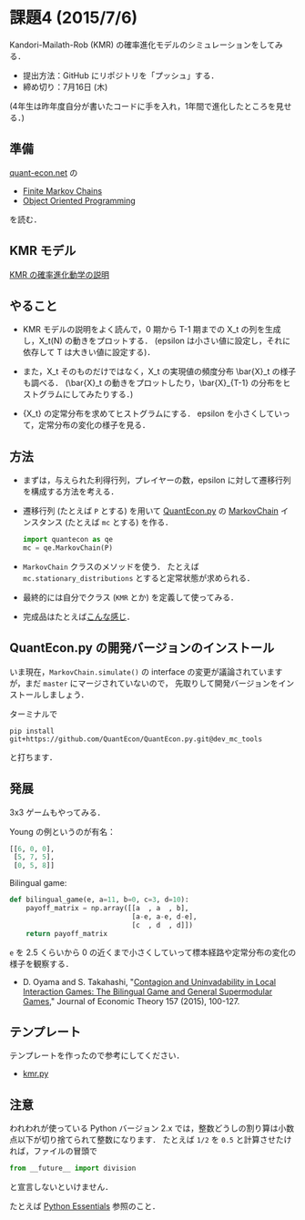課題4 (2015/7/6)
================

Kandori-Mailath-Rob (KMR) の確率進化モデルのシミュレーションをしてみる．

* 提出方法：GitHub にリポジトリを「プッシュ」する．
* 締め切り：7月16日 (木)

(4年生は昨年度自分が書いたコードに手を入れ，1年間で進化したところを見せる．)


## 準備

[quant-econ.net](http://quant-econ.net/py/index.html) の

* [Finite Markov Chains](http://quant-econ.net/py/finite_markov.html)
* [Object Oriented Programming](http://quant-econ.net/py/python_oop.html)

を読む．


## KMR モデル

[KMR の確率進化動学の説明](http://nbviewer.ipython.org/github/OyamaZemi/exercises2015/blob/master/ex04/KMR_notes.ipynb)


## やること

* KMR モデルの説明をよく読んで，0 期から T-1 期までの X\_t の列を生成し，X\_t(N) の動きをプロットする．
  (epsilon は小さい値に設定し，それに依存して T は大きい値に設定する)．

* また，X\_t そのものだけではなく，X\_t の実現値の頻度分布 \\bar{X}\_t の様子も調べる．
  (\\bar{X}\_t の動きをプロットしたり，\\bar{X}\_{T-1} の分布をヒストグラムにしてみたりする．)

* {X\_t} の定常分布を求めてヒストグラムにする．
  epsilon を小さくしていって，定常分布の変化の様子を見る．


## 方法

* まずは，与えられた利得行列，プレイヤーの数，epsilon に対して遷移行列を構成する方法を考える．

* 遷移行列 (たとえば `P` とする) を用いて
  [QuantEcon.py](https://github.com/QuantEcon/QuantEcon.py) の
  [MarkovChain](http://quanteconpy.readthedocs.org/en/latest/tools/mc_tools.html#quantecon.mc_tools.MarkovChain)
  インスタンス (たとえば `mc` とする) を作る．

  ```python
  import quantecon as qe
  mc = qe.MarkovChain(P)
  ```

* `MarkovChain` クラスのメソッドを使う．
  たとえば `mc.stationary_distributions` とすると定常状態が求められる．

* 最終的には自分でクラス (`KMR` とか) を定義して使ってみる．

* 完成品はたとえば[こんな感じ](http://nbviewer.ipython.org/github/oyamad/stochevolution/blob/master/KMR2x2_example.ipynb)．


## QuantEcon.py の開発バージョンのインストール

いま現在，`MarkovChain.simulate()` の
interface の変更が議論されていますが，まだ `master` にマージされていないので，
先取りして開発バージョンをインストールしましょう．

ターミナルで

```
pip install git+https://github.com/QuantEcon/QuantEcon.py.git@dev_mc_tools
```

と打ちます．


## 発展

3x3 ゲームもやってみる．

Young の例というのが有名：

```python
[[6, 0, 0],
 [5, 7, 5],
 [0, 5, 8]]
```

Bilingual game:

```python
def bilingual_game(e, a=11, b=0, c=3, d=10):
    payoff_matrix = np.array([[a  , a  , b],
                              [a-e, a-e, d-e],
                              [c  , d  , d]])
    return payoff_matrix
```

`e` を 2.5 くらいから 0 の近くまで小さくしていって標本経路や定常分布の変化の様子を観察する．

* D. Oyama and S. Takahashi,
  "[Contagion and Uninvadability in Local Interaction Games: The Bilingual Game and General Supermodular Games](http://www.oyama.e.u-tokyo.ac.jp/papers/bilingual.html),"
  Journal of Economic Theory 157 (2015), 100-127.


## テンプレート

テンプレートを作ったので参考にしてください．

* [kmr.py](kmr.py)


## 注意

われわれが使っている Python バージョン 2.x では，整数どうしの割り算は小数点以下が切り捨てられて整数になります．
たとえば `1/2` を `0.5` と計算させたければ，ファイルの冒頭で

```python
from __future__ import division
```

と宣言しないといけません．

たとえば
[Python Essentials](http://quant-econ.net/py/python_essentials.html)
参照のこと．
